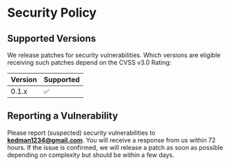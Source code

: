 # Security Policy

## Supported Versions

We release patches for security vulnerabilities. Which versions are eligible receiving such patches depend on the CVSS v3.0 Rating:

| Version | Supported          |
| ------- | ------------------ |
| 0.1.x   | :white_check_mark: |


## Reporting a Vulnerability

Please report (suspected) security vulnerabilities to **[kedman1234@gmail.com](mailto:kedman1234@gmail.com)**. You will receive a response from us within 72 hours. If the issue is confirmed, we will release a patch as soon as possible depending on complexity but should be within a few days.
